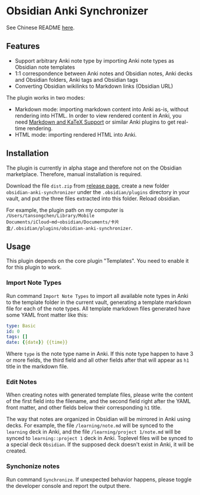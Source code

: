 # Obsidian Anki Synchronizer

See Chinese README [here](README.zh.md).

## Features

- Support arbitrary Anki note type by importing Anki note types as Obsidian note templates
- 1:1 correspondence between Anki notes and Obsidian notes, Anki decks and Obsidian folders, Anki tags and Obsidian tags
- Converting Obsidian wikilinks to Markdown links (Obsidian URL)

The plugin works in two modes:

- Markdown mode: importing markdown content into Anki as-is, without rendering into HTML. In order to view rendered content in Anki, you need [Markdown and KaTeX Support](https://ankiweb.net/shared/info/1087328706) or similar Anki plugins to get real-time rendering.
- HTML mode: importing rendered HTML into Anki.

## Installation

The plugin is currently in alpha stage and therefore not on the Obsidian marketplace. Therefore, manual installation is required.

Download the file `dist.zip` from [release page](https://github.com/tansongchen/obsidian-anki-synchronizer/releases/download/v0.0.1/dist.zip), create a new folder `obsidian-anki-synchronizer` under the `.obsidian/plugins` directory in your vault, and put the three files extracted into this folder. Reload obsidian.

For example, the plugin path on my computer is `/Users/tansongchen/Library/Mobile Documents/iCloud~md~obsidian/Documents/卡片盒/.obsidian/plugins/obsidian-anki-synchronizer`.

## Usage

This plugin depends on the core plugin "Templates". You need to enable it for this plugin to work.

### Import Note Types

Run command `Import Note Types` to import all available note types in Anki to the template folder in the current vault, generating a template markdown file for each of the note types. All template markdown files generated have some YAML front matter like this:

```yaml
type: Basic
id: 0
tags: []
date: {{date}} {{time}}
```

Where `type` is the note type name in Anki. If this note type happen to have 3 or more fields, the third field and all other fields after that will appear as `h1` title in the markdown file. 

### Edit Notes

When creating notes with generated template files, please write the content of the first field into the filename, and the second field right after the YAML front matter, and other fields below their corresponding `h1` title.

The way that notes are organized in Obsidian will be mirrored in Anki using decks. For example, the file `/learning/note.md` will be synced to the `learning` deck in Anki, and the file `/learning/project 1/note.md` will be synced to `learning::project 1` deck in Anki. Toplevel files will be synced to a special deck `Obsidian`. If the supposed deck doesn't exist in Anki, it will be created.

### Synchonize notes

Run command `Synchronize`. If unexpected behavior happens, please toggle the developer console and report the output there.
